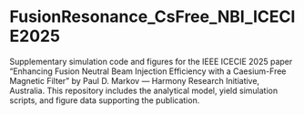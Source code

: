 # FusionResonance_CsFree_NBI_ICECIE2025
Supplementary simulation code and figures for the IEEE ICECIE 2025 paper “Enhancing Fusion Neutral Beam Injection Efficiency with a Caesium-Free Magnetic Filter” by Paul D. Markov — Harmony Research Initiative, Australia. This repository includes the analytical model, yield simulation scripts, and figure data supporting the publication.
